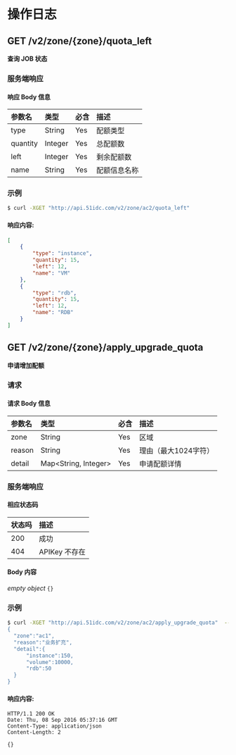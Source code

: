 # 操作日志

<!-- toc -->

## GET /v2/zone/{zone}/quota_left

**查询 JOB 状态**

### 服务端响应

#### 响应 Body 信息

|参数名 | 类型 | 必含 | 描述 |
| :-- | :-- | :-- | :-- |
| type | String | Yes | 配额类型 |
| quantity |  Integer | Yes | 总配额数 |
| left |  Integer | Yes | 剩余配额数 |
| name | String | Yes | 配额信息名称 |

### 示例

```bash
$ curl -XGET "http://api.51idc.com/v2/zone/ac2/quota_left"
```

#### 响应内容:

```json
[
    {
        "type": "instance",
        "quantity": 15,
        "left": 12,
        "name": "VM"
    },
    {
        "type": "rdb",
        "quantity": 15,
        "left": 12,
        "name": "RDB"
    }
]
```

## GET /v2/zone/{zone}/apply_upgrade_quota

**申请增加配额**

### 请求

#### 请求 Body 信息

|参数名 | 类型 | 必含 | 描述 |
| :-- | :-- | :-- | :-- |
| zone | String | Yes | 区域 |
| reason |  String | Yes | 理由（最大1024字符） |
| detail |  Map<String, Integer> | Yes | 申请配额详情 |

### 服务端响应

#### 相应状态码
|状态吗 | 描述 |
| :-- | :-- |
|200|成功|
|404|APIKey 不存在|

#### Body 内容

_empty object_
`{}`

### 示例

```bash
$ curl -XGET "http://api.51idc.com/v2/zone/ac2/apply_upgrade_quota"  --data '
{
  "zone":"ac1",
  "reason":"业务扩充",
  "detail":{
      "instance":150,
      "volume":10000,
      "rdb":50
  }
}
```

#### 响应内容:

```
HTTP/1.1 200 OK
Date: Thu, 08 Sep 2016 05:37:16 GMT
Content-Type: application/json
Content-Length: 2

{}
```

